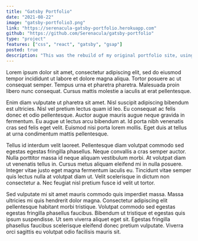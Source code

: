```yaml
---
title: "Gatsby Portfolio"
date: "2021-08-22"
image: "gatsby-portfolio3.png"
link: "https://serenacula-gatsby-portfolio.herokuapp.com"
github: "https://github.com/Serenacula/gatsby-portfolio"
type: "project"
features: ["css", "react", "gatsby", "gsap"]
posted: true
description: "This was the rebuild of my original portfolio site, using Gatsby. While featuring a similar appearance to my first portfolio, it had revamped visuals for a more professional style. It has a responsive design and some simple animations made with the GSAP framework. The portfolio section is dynamically built from markdown files, allowing for easy maintenance."
---
```


Lorem ipsum dolor sit amet, consectetur adipiscing elit, sed do eiusmod tempor incididunt ut labore et dolore magna aliqua. Tortor posuere ac ut consequat semper. Tempus urna et pharetra pharetra. Malesuada proin libero nunc consequat. Cursus mattis molestie a iaculis at erat pellentesque. 

Enim diam vulputate ut pharetra sit amet. Nisl suscipit adipiscing bibendum est ultricies. Nisl vel pretium lectus quam id leo. Eu consequat ac felis donec et odio pellentesque. Auctor augue mauris augue neque gravida in fermentum. Eu augue ut lectus arcu bibendum at. Id porta nibh venenatis cras sed felis eget velit. Euismod nisi porta lorem mollis. Eget duis at tellus at urna condimentum mattis pellentesque.

Tellus id interdum velit laoreet. Pellentesque diam volutpat commodo sed egestas egestas fringilla phasellus. Neque convallis a cras semper auctor. Nulla porttitor massa id neque aliquam vestibulum morbi. At volutpat diam ut venenatis tellus in. Cursus metus aliquam eleifend mi in nulla posuere. Integer vitae justo eget magna fermentum iaculis eu. Tincidunt vitae semper quis lectus nulla at volutpat diam ut. Velit scelerisque in dictum non consectetur a. Nec feugiat nisl pretium fusce id velit ut tortor. 

Sed vulputate mi sit amet mauris commodo quis imperdiet massa. Massa ultricies mi quis hendrerit dolor magna. Consectetur adipiscing elit pellentesque habitant morbi tristique. Volutpat commodo sed egestas egestas fringilla phasellus faucibus. Bibendum ut tristique et egestas quis ipsum suspendisse. Ut sem viverra aliquet eget sit. Egestas fringilla phasellus faucibus scelerisque eleifend donec pretium vulputate. Viverra orci sagittis eu volutpat odio facilisis mauris sit.